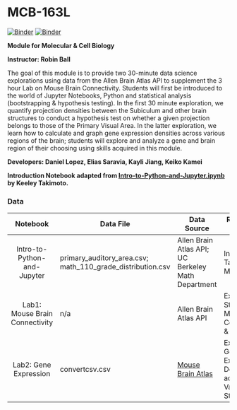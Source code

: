 # MCB-163L

[![Binder](https://mybinder.org/badge_logo.svg)](https://mybinder.org/v2/gh/ds-modules/MCB-163L/master)
[![Binder](https://img.shields.io/badge/Launch-UCB%20Datahub-blue.svg)](http://datahub.berkeley.edu/user-redirect/interact?account=ds-modules&repo=MCB-163L&branch=master&path=)

**Module for Molecular & Cell Biology**

**Instructor: Robin Ball**

The goal of this module is to provide two 30-minute data science explorations using data from the Allen Brain Atlas API to supplement the 3 hour Lab on Mouse Brain Connectivity. Students will first be introduced to the world of Jupyter Notebooks, Python and statistical analysis (bootstrapping & hypothesis testing). In the first 30 minute exploration, we quantify projection densities between the Subiculum and other brain structures to conduct a hypothesis test on whether a given projection belongs to those of the Primary Visual Area. In the latter exploration, we learn how to calculate and graph gene expression densities across various regions of the brain; students will explore and analyze a gene and brain region of their choosing using skills acquired in this module.

**Developers: Daniel Lopez, Elias Saravia, Kayli Jiang, Keiko Kamei**

**Introduction Notebook adapted from [Intro-to-Python-and-Jupyter.ipynb](https://github.com/ds-modules/core-resources/blob/master/templates/Intro-to-Python-and-Jupyter.ipynb) by Keeley Takimoto.**

### Data

| Notebook                     | Data File                           | Data Source                  | Reason for use       |
| :--------------------------: | ----------------------------------- | ---------------------------- | -------------------- |
| Intro-to-Python-and-Jupyter   | primary_auditory_area.csv; math_110_grade_distribution.csv  | Allen Brain Atlas API; UC Berkeley Math Department | Introducing Table Manipulation        |
| Lab1: Mouse Brain Connectivity   | n/a  | Allen Brain Atlas API | Explore Structural Mouse Brain Connectivity & Projection       |
|  Lab2: Gene Expression  | convertcsv.csv  | [Mouse Brain Atlas]('http://mouse.brain-map.org/') | Explore Gene Expression Density across Various Structures        |
